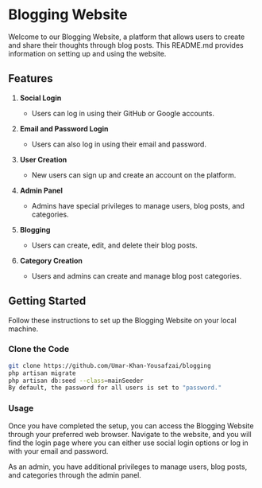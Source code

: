 # Blogging Website

Welcome to our Blogging Website, a platform that allows users to create and share their thoughts through blog posts. This README.md provides information on setting up and using the website.

## Features

1. **Social Login**
   - Users can log in using their GitHub or Google accounts.

2. **Email and Password Login**
   - Users can also log in using their email and password.

3. **User Creation**
   - New users can sign up and create an account on the platform.

4. **Admin Panel**
   - Admins have special privileges to manage users, blog posts, and categories.

5. **Blogging**
   - Users can create, edit, and delete their blog posts.

6. **Category Creation**
   - Users and admins can create and manage blog post categories.

## Getting Started

Follow these instructions to set up the Blogging Website on your local machine.

### Clone the Code

```bash
git clone https://github.com/Umar-Khan-Yousafzai/blogging
php artisan migrate
php artisan db:seed --class=mainSeeder
By default, the password for all users is set to "password."
```
### Usage
Once you have completed the setup, you can access the Blogging Website through your preferred web browser. Navigate to the website, and you will find the login page where you can either use social login options or log in with your email and password.

As an admin, you have additional privileges to manage users, blog posts, and categories through the admin panel.
